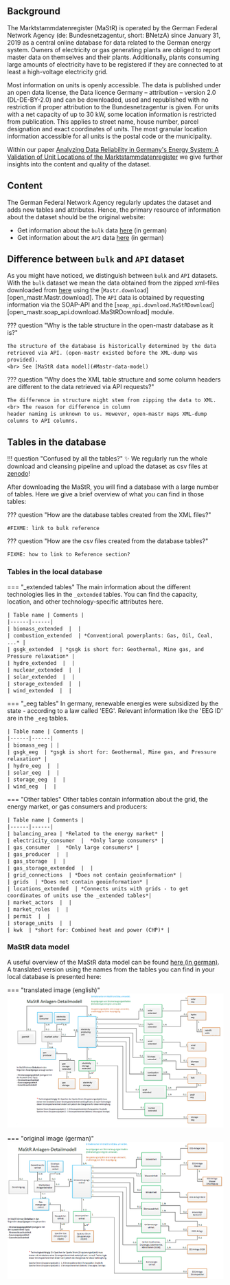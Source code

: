 ## Background

The Marktstammdatenregister (MaStR) is operated by the German Federal Network Agency (de: Bundesnetzagentur, short: BNetzA) since January 31, 2019 as a central online database for data related to the German energy system. Owners of electricity or gas generating plants are obliged to report master data on themselves and their plants. Additionally, plants consuming large amounts of electricity have to be registered if they are connected to at least a high-voltage electricity grid.

Most information on units is openly accessible. The data is published under an open data license, the Data licence Germany – attribution – version 2.0 (DL-DE-BY-2.0) and can be downloaded, used and republished with no restriction if proper attribution to the Bundesnetzagentur is given.
For units with a net capacity of up to 30 kW, some location information is restricted from publication. This applies to street name, house number, parcel designation and exact coordinates of units. The most granular location information accessible for all units is the postal code or the municipality.

Within our paper [Analyzing Data Reliability in Germany's Energy System: A Validation of Unit Locations of the Marktstammdatenregister](https://arxiv.org/abs/2304.10581) we give further insights into the content and quality of the dataset.

## Content

The German Federal Network Agency regularly updates the dataset and adds new tables and attributes. Hence, the primary resource of information about the dataset should be the original website:

* Get information about the `bulk` data [here](https://www.marktstammdatenregister.de/MaStR/Datendownload) (in german)
* Get information about the `API` data [here](https://www.marktstammdatenregister.de/MaStRHilfe/subpages/webdienst.html) (in german)

## Difference between `bulk` and `API` dataset

As you might have noticed, we distinguish between `bulk` and `API` datasets. With the `bulk` dataset we mean the data obtained from the zipped xml-files downloaded from [here](https://www.marktstammdatenregister.de/MaStR/Datendownload) using the [`Mastr.download`][open_mastr.Mastr.download]. The `API` data is obtained by requesting information via the SOAP-API and the [`soap_api.download.MaStRDownload`][open_mastr.soap_api.download.MaStRDownload] module.

??? question "Why is the table structure in the open-mastr database as it is?"

    The structure of the database is historically determined by the data retrieved via API. (open-mastr existed before the XML-dump was provided).
    <br> See [MaStR data model](#Mastr-data-model)

??? question "Why does the XML table structure and some column headers are different to the data retrieved via API requests?"

    The difference in structure might stem from zipping the data to XML. <br> The reason for difference in column 
    header naming is unknown to us. However, open-mastr maps XML-dump columns to API columns.


## Tables in the database

!!! question "Confused by all the tables?"
    :sparkles: We regularly run the whole download and cleansing pipeline and upload the dataset as csv files at [zenodo](https://doi.org/10.5281/zenodo.6807425)! 

After downloading the MaStR, you will find a database with a large number of tables. Here we give a brief overview of what you can find in those tables:

??? question "How are the database tables created from the XML files?"
    
    #FIXME: link to bulk reference 

??? question "How are the csv files created from the database tables?"

    FIXME: how to link to Reference section?

### Tables in the local database


=== "_extended tables"
    The main information about the different technologies lies in the `_extended` tables. You can find the capacity, location, and other technology-specific attributes here.

    | Table name | Comments |
    |------|------| 
    | biomass_extended  |  |
    | combustion_extended  | *Conventional powerplants: Gas, Oil, Coal, ...* |  
    | gsgk_extended  | *gsgk is short for: Geothermal, Mine gas, and Pressure relaxation* |
    | hydro_extended  |  |
    | nuclear_extended  |  | 
    | solar_extended  |  |
    | storage_extended  |  | 
    | wind_extended  |  |

=== "_eeg tables"
    In germany, renewable energies were subsidized by the state - according to a law called 'EEG'. Relevant information like the 'EEG ID' are in the `_eeg` tables.

    | Table name | Comments |
    |------|------| 
    | biomass_eeg | |
    | gsgk_eeg  | *gsgk is short for: Geothermal, Mine gas, and Pressure relaxation* |
    | hydro_eeg  |  |
    | solar_eeg  |  |
    | storage_eeg  |  | 
    | wind_eeg  |  |

=== "Other tables"
    Other tables contain information about the grid, the energy market, or gas consumers and producers:

    | Table name | Comments |
    |------|------| 
    | balancing_area | *Related to the energy market* |
    | electricity_consumer  |  *Only large consumers* |
    | gas_consumer  |  *Only large consumers* |
    | gas_producer  |  |
    | gas_storage  |  |
    | gas_storage_extended  |  |
    | grid_connections  | *Does not contain geoinformation* |
    | grids  | *Does not contain geoinformation* |
    | locations_extended  | *Connects units with grids - to get coordinates of units use the _extended tables*|
    | market_actors  |  |
    | market_roles  |  |
    | permit  |  |
    | storage_units  |  |
    | kwk  | *short for: Combined heat and power (CHP)* |

### MaStR data model
A useful overview of the MaStR data model can be found [here (in german)](https://www.marktstammdatenregister.de/MaStRHilfe/files/webdienst/Objektmodell%20-%20Fachliche%20Ansicht%20V1.2.0.pdf). A translated version using the names from the tables you can find in your local database is presented here: 

=== "translated image (english)"
    ![Data model of the MaStR](images/DetailAnlagen_english.PNG)

=== "original image (german)"
    ![Data model of the MaStR](images/DetailAnlagenModellMaStR.png)
